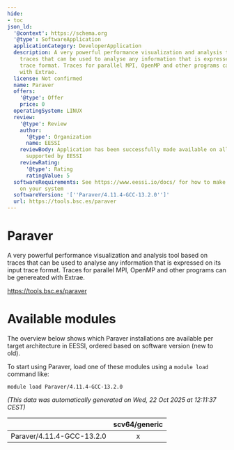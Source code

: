 ```yaml
---
hide:
- toc
json_ld:
  '@context': https://schema.org
  '@type': SoftwareApplication
  applicationCategory: DeveloperApplication
  description: A very powerful performance visualization and analysis tool based on
    traces that can be used to analyse any information that is expressed on its input
    trace format. Traces for parallel MPI, OpenMP and other programs can be genereated
    with Extrae.
  license: Not confirmed
  name: Paraver
  offers:
    '@type': Offer
    price: 0
  operatingSystem: LINUX
  review:
    '@type': Review
    author:
      '@type': Organization
      name: EESSI
    reviewBody: Application has been successfully made available on all architectures
      supported by EESSI
    reviewRating:
      '@type': Rating
      ratingValue: 5
  softwareRequirements: See https://www.eessi.io/docs/ for how to make EESSI available
    on your system
  softwareVersion: '[''Paraver/4.11.4-GCC-13.2.0'']'
  url: https://tools.bsc.es/paraver
---
```


Paraver
=======


A very powerful performance visualization and analysis tool based on traces that can be used to analyse any information that is expressed on its input trace format. Traces for parallel MPI, OpenMP and other programs can be genereated with Extrae.

https://tools.bsc.es/paraver
# Available modules


The overview below shows which Paraver installations are available per target architecture in EESSI, ordered based on software version (new to old).

To start using Paraver, load one of these modules using a `module load` command like:

```shell
module load Paraver/4.11.4-GCC-13.2.0
```

*(This data was automatically generated on Wed, 22 Oct 2025 at 12:11:37 CEST)*

| |scv64/generic|
| :---: | :---: |
|Paraver/4.11.4-GCC-13.2.0|x|

